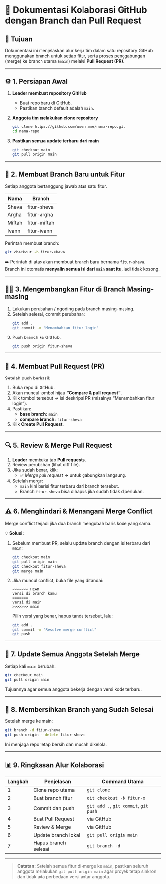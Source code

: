 # 🧭 Dokumentasi Kolaborasi GitHub dengan Branch dan Pull Request

## 📌 Tujuan
Dokumentasi ini menjelaskan alur kerja tim dalam satu repository GitHub menggunakan branch untuk setiap fitur, serta proses penggabungan (merge) ke branch utama (`main`) melalui **Pull Request (PR)**.

---

## ⚙️ 1. Persiapan Awal

1. **Leader membuat repository GitHub**
   - Buat repo baru di GitHub.
   - Pastikan branch default adalah `main`.

2. **Anggota tim melakukan clone repository**
   ```bash
   git clone https://github.com/username/nama-repo.git
   cd nama-repo
   ```

3. **Pastikan semua update terbaru dari main**
   ```bash
   git checkout main
   git pull origin main
   ```

---

## 🌳 2. Membuat Branch Baru untuk Fitur

Setiap anggota bertanggung jawab atas satu fitur.

| Nama | Branch |
|-------|---------|
| Sheva | fitur-sheva |
| Argha | fitur-argha |
| Miftah | fitur-miftah |
| Ivann | fitur-ivann |

Perintah membuat branch:
```bash
git checkout -b fitur-sheva
```
➡️ Perintah di atas akan membuat branch baru bernama `fitur-sheva`.
Branch ini otomatis **menyalin semua isi dari `main` saat itu**, jadi tidak kosong.

---

## 🧑‍💻 3. Mengembangkan Fitur di Branch Masing-masing

1. Lakukan perubahan / ngoding pada branch masing-masing.
2. Setelah selesai, commit perubahan:
   ```bash
   git add .
   git commit -m "Menambahkan fitur login"
   ```
3. Push branch ke GitHub:
   ```bash
   git push origin fitur-sheva
   ```

---

## 🔄 4. Membuat Pull Request (PR)

Setelah push berhasil:

1. Buka repo di GitHub.
2. Akan muncul tombol hijau **“Compare & pull request”**.
3. Klik tombol tersebut → isi deskripsi PR (misalnya “Menambahkan fitur login”).
4. Pastikan:
   - **base branch:** `main`
   - **compare branch:** `fitur-sheva`
5. Klik **Create Pull Request**.

---

## 🔍 5. Review & Merge Pull Request

1. **Leader** membuka tab **Pull requests**.
2. Review perubahan (lihat diff file).
3. Jika sudah benar, klik:
   - ✅ *Merge pull request* → untuk gabungkan langsung.
4. Setelah merge:
   - `main` kini berisi fitur terbaru dari branch tersebut.
   - Branch `fitur-sheva` bisa dihapus jika sudah tidak diperlukan.

---

## ⚠️ 6. Menghindari & Menangani Merge Conflict

Merge conflict terjadi jika dua branch mengubah baris kode yang sama.

💡 **Solusi:**
1. Sebelum membuat PR, selalu update branch dengan isi terbaru dari `main`:
   ```bash
   git checkout main
   git pull origin main
   git checkout fitur-sheva
   git merge main
   ```
2. Jika muncul conflict, buka file yang ditandai:
   ```
   <<<<<<< HEAD
   versi di branch kamu
   =======
   versi di main
   >>>>>>> main
   ```
   Pilih versi yang benar, hapus tanda tersebut, lalu:
   ```bash
   git add .
   git commit -m "Resolve merge conflict"
   git push
   ```

---

## 🔄 7. Update Semua Anggota Setelah Merge

Setiap kali `main` berubah:
```bash
git checkout main
git pull origin main
```
Tujuannya agar semua anggota bekerja dengan versi kode terbaru.

---

## 🧹 8. Membersihkan Branch yang Sudah Selesai

Setelah merge ke main:
```bash
git branch -d fitur-sheva
git push origin --delete fitur-sheva
```
Ini menjaga repo tetap bersih dan mudah dikelola.

---

## 📊 9. Ringkasan Alur Kolaborasi

| Langkah | Penjelasan | Command Utama |
|----------|-------------|----------------|
| 1 | Clone repo utama | `git clone` |
| 2 | Buat branch fitur | `git checkout -b fitur-x` |
| 3 | Commit dan push | `git add .`, `git commit`, `git push` |
| 4 | Buat Pull Request | via GitHub |
| 5 | Review & Merge | via GitHub |
| 6 | Update branch lokal | `git pull origin main` |
| 7 | Hapus branch selesai | `git branch -d` |

---

> **Catatan:** Setelah semua fitur di-merge ke `main`, pastikan seluruh anggota melakukan `git pull origin main` agar proyek tetap sinkron dan tidak ada perbedaan versi antar anggota.
